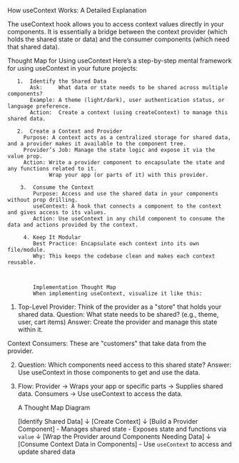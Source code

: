 How useContext Works: A Detailed Explanation

The useContext hook allows you to access context values directly in your components. It is essentially a bridge between the context provider (which holds the shared state or data) and the consumer components (which need that shared data).

Thought Map for Using useContext
Here’s a step-by-step mental framework for using useContext in your future projects:

       1.  Identify the Shared Data
           Ask:     What data or state needs to be shared across multiple components?
           Example: A theme (light/dark), user authentication status, or language preference.
           Action:  Create a context (using createContext) to manage this shared data.

       2.  Create a Context and Provider
         Purpose: A context acts as a centralized storage for shared data, and a provider makes it available to the component tree.
         Provider’s Job: Manage the state logic and expose it via the value prop.
         Action: Write a provider component to encapsulate the state and any functions related to it.
                 Wrap your app (or parts of it) with this provider.

        3.  Consume the Context
            Purpose: Access and use the shared data in your components without prop drilling.
            useContext: A hook that connects a component to the context and gives access to its values.
            Action: Use useContext in any child component to consume the data and actions provided by the context.

         4. Keep It Modular
            Best Practice: Encapsulate each context into its own file/module.
            Why: This keeps the codebase clean and makes each context reusable.



            Implementation Thought Map
            When implementing useContext, visualize it like this:

1.  Top-Level Provider: Think of the provider as a "store" that holds your shared data.
    Question: What state needs to be shared? (e.g., theme, user, cart items)
    Answer: Create the provider and manage this state within it.

Context Consumers: These are "customers" that take data from the provider.

2. Question: Which components need access to this shared state?
   Answer: Use useContext in those components to get and use the data.

3. Flow:
   Provider → Wraps your app or specific parts → Supplies shared data.
   Consumers → Use useContext to access the data.

   A Thought Map Diagram

   [Identify Shared Data]
   ↓
   [Create Context]
   ↓
   [Build a Provider Component] - Manages shared state - Exposes state and functions via `value`
   ↓
   [Wrap the Provider around Components Needing Data]
   ↓
   [Consume Context Data in Components] - Use `useContext` to access and update shared data
